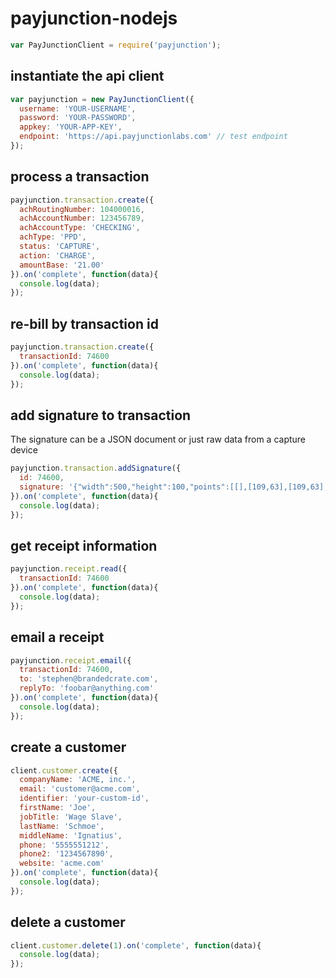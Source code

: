 # payjunction-nodejs

```javascript
var PayJunctionClient = require('payjunction');
```

## instantiate the api client
```javascript
var payjunction = new PayJunctionClient({
  username: 'YOUR-USERNAME',
  password: 'YOUR-PASSWORD',
  appkey: 'YOUR-APP-KEY',
  endpoint: 'https://api.payjunctionlabs.com' // test endpoint
});
```

## process a transaction
```javascript
payjunction.transaction.create({
  achRoutingNumber: 104000016,
  achAccountNumber: 123456789,
  achAccountType: 'CHECKING',
  achType: 'PPD',
  status: 'CAPTURE',
  action: 'CHARGE',
  amountBase: '21.00'
}).on('complete', function(data){
  console.log(data);
});
```

## re-bill by transaction id
```javascript
payjunction.transaction.create({
  transactionId: 74600
}).on('complete', function(data){
  console.log(data);
});
```

## add signature to transaction
The signature can be a JSON document or just raw data from a capture device
```javascript
payjunction.transaction.addSignature({
  id: 74600,
  signature: '{"width":500,"height":100,"points":[[],[109,63],[109,63],[108,63],[108,62]]}'
}).on('complete', function(data){
  console.log(data);
});
```

## get receipt information
```javascript
payjunction.receipt.read({
  transactionId: 74600
}).on('complete', function(data){
  console.log(data);
});
```

## email a receipt
```javascript
payjunction.receipt.email({
  transactionId: 74600,
  to: 'stephen@brandedcrate.com',
  replyTo: 'foobar@anything.com'
}).on('complete', function(data){
  console.log(data);
});
```

## create a customer
```javascript
client.customer.create({
  companyName: 'ACME, inc.',
  email: 'customer@acme.com',
  identifier: 'your-custom-id',
  firstName: 'Joe',
  jobTitle: 'Wage Slave',
  lastName: 'Schmoe',
  middleName: 'Ignatius',
  phone: '5555551212',
  phone2: '1234567890',
  website: 'acme.com'
}).on('complete', function(data){
  console.log(data);
});
```

## delete a customer
```javascript
client.customer.delete(1).on('complete', function(data){
  console.log(data);
});
```
